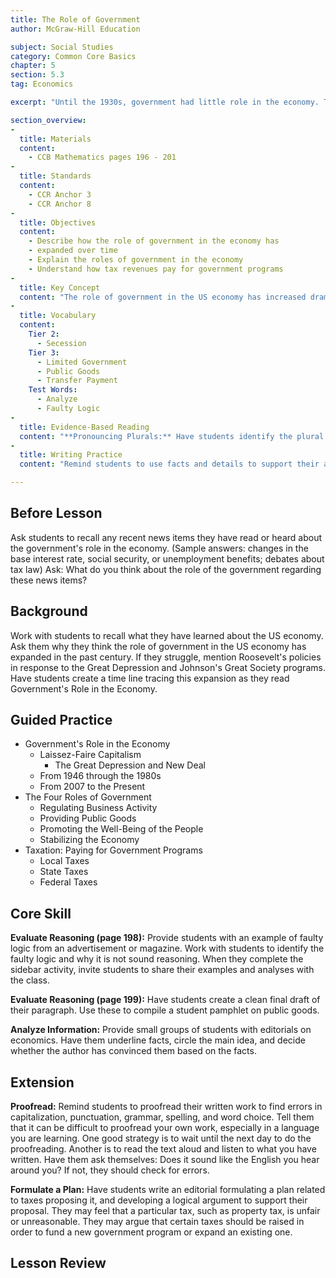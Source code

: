 ```yaml
---
title: The Role of Government
author: McGraw-Hill Education

subject: Social Studies
category: Common Core Basics
chapter: 5
section: 5.3
tag: Economics

excerpt: "Until the 1930s, government had little role in the economy. This changed during the Great Depression when the government provided jobs for millions of unemployed workers and developed the Social Security system. Taxation pays for government programs."

section_overview:
-
  title: Materials
  content:
    - CCB Mathematics pages 196 - 201
-
  title: Standards
  content:
    - CCR Anchor 3
    - CCR Anchor 8
-
  title: Objectives
  content:
    - Describe how the role of government in the economy has
    - expanded over time
    - Explain the roles of government in the economy
    - Understand how tax revenues pay for government programs
-
  title: Key Concept
  content: "The role of government in the US economy has increased dramatically during the past century."
-
  title: Vocabulary
  content:
    Tier 2:
      - Secession
    Tier 3:
      - Limited Government
      - Public Goods
      - Transfer Payment
    Test Words:
      - Analyze
      - Faulty Logic
-
  title: Evidence-Based Reading
  content: "**Pronouncing Plurals:** Have students identify the plural nouns formed with an -s or -es in the two paragraphs under the heading *Regulating Business Activity* (laws, monopolies, consumers, options, prices, agencies, products, securities, investors, workers, conditions). Have students work in pairs to say the three pronunciations of the plural (/s/, /z/, /az/). Then work with them to determine when each is used."
-
  title: Writing Practice
  content: "Remind students to use facts and details to support their analysis. Have them double-check their reasoning to make sure they explain it thoroughly and that it is based in logic."

---
```

## Before Lesson

Ask students to recall any recent news items they have read or heard about the government's role in the economy. (Sample answers: changes in the base interest rate, social security, or unemployment benefits; debates about tax law) Ask: What do you think about the role of the government regarding these news items?

## Background

Work with students to recall what they have learned about the US economy. Ask them why they think the role of government in the US economy has expanded in the past century. If they struggle, mention Roosevelt's policies in response to the Great Depression and Johnson's Great Society programs. Have students create a time line tracing this expansion as they read Government's Role in the Economy.

## Guided Practice

- Government's Role in the Economy
  - Laissez-Faire Capitalism
    - The Great Depression and New Deal
  - From 1946 through the 1980s
  - From 2007 to the Present
- The Four Roles of Government
  - Regulating Business Activity
  - Providing Public Goods
  - Promoting the Well-Being of the People
  - Stabilizing the Economy
- Taxation: Paying for Government Programs
  - Local Taxes
  - State Taxes
  - Federal Taxes

## Core Skill

**Evaluate Reasoning (page 198):** Provide students with an example of faulty logic from an advertisement or magazine. Work with students to identify the faulty logic and why it is not sound reasoning. When they complete the sidebar activity, invite students to share their examples and analyses with the class.

**Evaluate Reasoning (page 199):** Have students create a clean final draft of their paragraph. Use these to compile a student pamphlet on public goods.

**Analyze Information:** Provide small groups of students with editorials on economics. Have them underline facts, circle the main idea, and decide whether the author has convinced them based on the facts.

## Extension

**Proofread:** Remind students to proofread their written work to find errors in capitalization, punctuation, grammar, spelling, and word choice. Tell them that it can be difficult to proofread your own work, especially in a language you are learning. One good strategy is to wait until the next day to do the proofreading. Another is to read the text aloud and listen to what you have written. Have them ask themselves: Does it sound like the English you hear around you? If not, they should check for errors.

**Formulate a Plan:** Have students write an editorial formulating a plan related to taxes proposing it, and developing a logical argument to support their proposal. They may feel that a particular tax, such as property tax, is unfair or unreasonable. They may argue that certain taxes should be raised in order to fund a new government program or expand an existing one.

## Lesson Review
